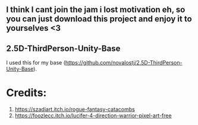 ## I think I cant join the jam i lost motivation eh, so you can just download this project and enjoy it to yourselves <3

## 2.5D-ThirdPerson-Unity-Base
I used this for my base (https://github.com/novalostj/2.5D-ThirdPerson-Unity-Base).

# Credits:
1. https://szadiart.itch.io/rogue-fantasy-catacombs
2. https://foozlecc.itch.io/lucifer-4-direction-warrior-pixel-art-free
